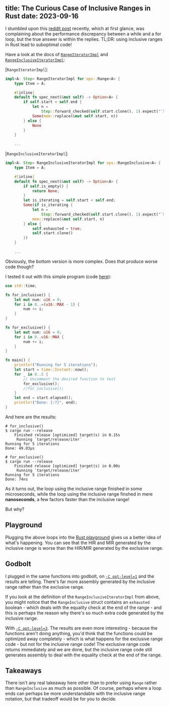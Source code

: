 title: The Curious Case of Inclusive Ranges in Rust 
date: 2023-09-16
---

I stumbled upon this [reddit post](https://old.reddit.com/r/rust/comments/15tvuio/why_isnt_the_for_loop_optimized_better_in_this/)
recently, which at first glance, was complaining about the performance discrepancy between a while and a for loop,
but the true answer is within the replies. TL;DR: using inclusive ranges in Rust lead to suboptimal code!

Have a look at the docs of [`RangeIteratorImpl`](https://doc.rust-lang.org/src/core/iter/range.rs.html#618)
and [`RangeInclusiveIteratorImpl`](https://doc.rust-lang.org/src/core/iter/range.rs.html#1009):

[`RangeIteratorImpl`]:

```rust
impl<A: Step> RangeIteratorImpl for ops::Range<A> {
    type Item = A;

    #[inline]
    default fn spec_next(&mut self) -> Option<A> {
        if self.start < self.end {
            let n =
                Step::forward_checked(self.start.clone(), 1).expect("`Step` invariants not upheld");
            Some(mem::replace(&mut self.start, n))
        } else {
            None
        }
    }

    ...
```

[`RangeInclusiveIteratorImpl`]:

```rust
impl<A: Step> RangeInclusiveIteratorImpl for ops::RangeInclusive<A> {
    type Item = A;

    #[inline]
    default fn spec_next(&mut self) -> Option<A> {
        if self.is_empty() {
            return None;
        }
        let is_iterating = self.start < self.end;
        Some(if is_iterating {
            let n =
                Step::forward_checked(self.start.clone(), 1).expect("`Step` invariants not upheld");
            mem::replace(&mut self.start, n)
        } else {
            self.exhausted = true;
            self.start.clone()
        })
    }

    ...
```

Obviously, the bottom version is more complex. Does that produce worse code though?

I tested it out with this simple program (code [here](https://github.com/bingcicle/inclusive-exclusive-range/)):

```rust
use std::time;

fn for_inclusive() {
    let mut num: u16 = 0;
    for i in 0..=(u16::MAX - 1) {
        num += i;
    }
}

fn for_exclusive() {
    let mut num: u16 = 0;
    for i in 0..u16::MAX {
        num += i;
    }
}

fn main() {
    println!("Running for 5 iterations");
    let start = time::Instant::now();
    for _ in 0..5 {
        // Uncomment the desired function to test
        for_exclusive();
        //for_inclusive();
    }
    let end = start.elapsed();
    println!("Done: {:?}", end);
}
```

And here are the results:

```console
# for_inclusive()
$ cargo run --release
    Finished release [optimized] target(s) in 0.15s
     Running `target/release/iter`
Running for 5 iterations
Done: 49.03µs

# for_exclusive()
$ cargo run --release
    Finished release [optimized] target(s) in 0.00s
     Running `target/release/iter`
Running for 5 iterations
Done: 74ns
```

As it turns out, the loop using the inclusive range finished in some microseconds, while the
loop using the inclusive range finshed in mere **nanoseconds**, a few factors faster than the
inclusive range! 

But why?

## Playground

Plugging the above loops into the [Rust playground](https://play.rust-lang.org/?version=nightly&mode=debug&edition=2021&gist=1038380931ccf79609d63bbd5f86ceba)
gives us a better idea of what's happening. You can see that the HIR and MIR generated by the inclusive range is worse than the HIR/MIR generated by
the exclusive range.

## Godbolt

I plugged in the same functions into godbolt, on [`-C opt-level=1`](https://rust.godbolt.org/z/zWfYW3dP5) and the
results are telling. There's far more assembly generated by the inclusive range rather than the exclusive range.

If you look at the definition of the `RangeInclusiveIteratorImpl` from above, you might notice
that the `RangeInclusive` struct contains an `exhausted` boolean - which deals with the equality check at the end
of the range - and this is perhaps the reason why there's so much extra code generated by the inclusive range.

With [`-C opt-level=3`](https://rust.godbolt.org/z/TbTqbzv99). The results are even more interesting - because the
functions aren't doing anything, you'd think that the functions could be optimized away completely - which is
what happens for the exclusive range code - but not for the inclusive range code! The exclusive range code returns
immediately and we are done, but the inclusive range code still generates assembly to deal with the equality
check at the end of the range.

## Takeaways

There isn't any real takeaway here other than to prefer using `Range` rather than `RangeInclusive` as much as possible.
Of course, perhaps where a loop ends can perhaps be more understandable with the inclusive range notation, but that
tradeoff would be for you to decide.
